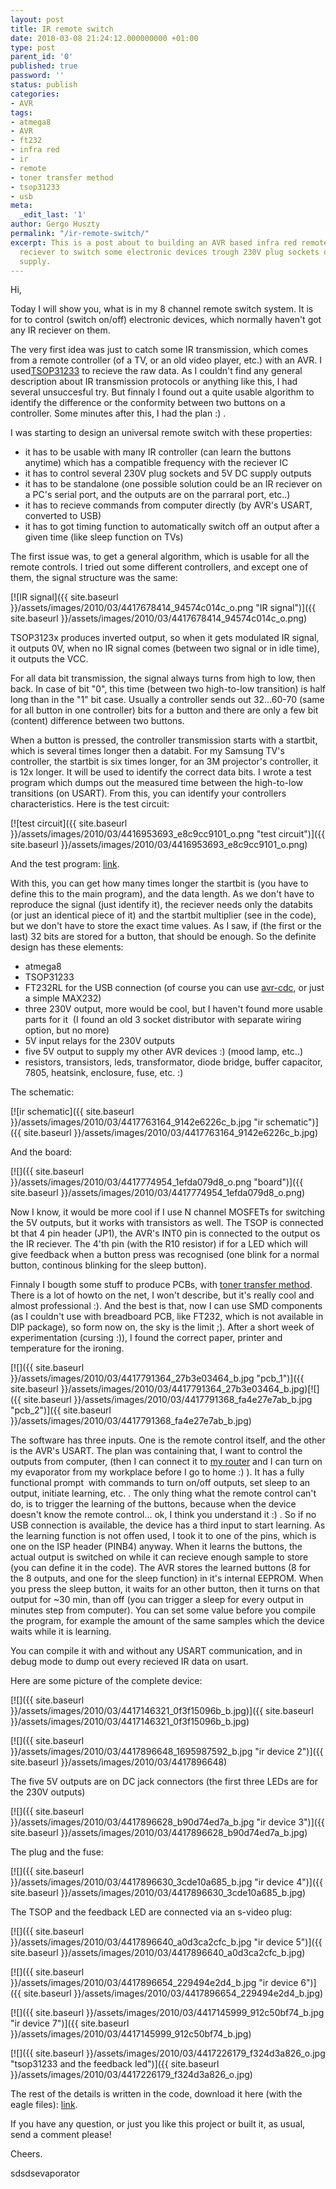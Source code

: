 ```yaml
---
layout: post
title: IR remote switch
date: 2010-03-08 21:24:12.000000000 +01:00
type: post
parent_id: '0'
published: true
password: ''
status: publish
categories:
- AVR
tags:
- atmega8
- AVR
- ft232
- infra red
- ir
- remote
- toner transfer method
- tsop31233
- usb
meta:
  _edit_last: '1'
author: Gergo Huszty
permalink: "/ir-remote-switch/"
excerpt: This is a post about to building an AVR based infra red remote controller
  reciever to switch some electronic devices trough 230V plug sockets or trough 5V
  supply.
---
```

Hi,

Today I will show you, what is in my 8 channel remote switch system. It is for to control (switch on/off) electronic devices, which normally haven't got any IR reciever on them.

The very first idea was just to catch some IR transmission, which comes from a remote controller (of a TV, or an old video player, etc.) with an AVR. I used[TSOP31233](http://www.vishay.com/docs/81745/tsop312.pdf) to recieve the raw data. As I couldn't find any general description about IR transmission protocols or anything like this, I had several unsuccesful try. But finnaly I found out a quite usable algorithm to identify the difference or the conformity between two buttons on a controller. Some minutes after this, I had the plan :) .<!--more-->

I was starting to design an universal remote switch with these properties:

- it has to be usable with many IR controller (can learn the buttons anytime) which has a compatible frequency with the reciever IC
- it has to control several 230V plug sockets and 5V DC supply outputs
- it has to be standalone (one possible solution could be an IR reciever on a PC's serial port, and the outputs are on the parraral port, etc..)
- it has to recieve commands from computer directly (by AVR's USART, converted to USB)
- it has to got timing function to automatically switch off an output after a given time (like sleep function on TVs)

The first issue was, to get a general algorithm, which is usable for all the remote controls. I tried out some different controllers, and except one of them, the signal structure was the same:

[![IR signal]({{ site.baseurl }}/assets/images/2010/03/4417678414_94574c014c_o.png "IR signal")]({{ site.baseurl }}/assets/images/2010/03/4417678414_94574c014c_o.png)

TSOP3123x produces inverted output, so when it gets modulated IR signal, it outputs 0V, when no IR signal comes (between two signal or in idle time), it outputs the VCC.

For all data bit transmission, the signal always turns from high to low, then back. In case of bit "0", this time (between two high-to-low transition) is half long than in the "1" bit case. Usually a controller sends out 32...60-70 (same for all button in one controller) bits for a button and there are only a few bit (content) difference between two buttons.

When a button is pressed, the controller transmission starts with a startbit, which is several times longer then a databit. For my Samsung TV's controller, the startbit is six times longer, for an 3M projector's controller, it is 12x longer. It will be used to identify the correct data bits. I wrote a test program which dumps out the measured time between the high-to-low transitions (on USART). From this, you can identify your controllers characteristics. Here is the test circuit:

[![test circuit]({{ site.baseurl }}/assets/images/2010/03/4416953693_e8c9cc9101_o.png "test circuit")]({{ site.baseurl }}/assets/images/2010/03/4416953693_e8c9cc9101_o.png)

And the test program: [link](https://libesz.digitaltrip.hu/downloads/infra_test.zip).

With this, you can get how many times longer the startbit is (you have to define this to the main program), and the data length. As we don't have to reproduce the signal (just identify it), the reciever needs only the databits (or just an identical piece of it) and the startbit multiplier (see in the code), but we don't have to store the exact time values. As I saw, if (the first or the last) 32 bits are stored for a button, that should be enough. So the definite design has these elements:

- atmega8
- TSOP31233
- FT232RL for the USB connection (of course you can use [avr-cdc](http://www.recursion.jp/avrcdc/), or just a simple MAX232)
- three 230V output, more would be cool, but I haven't found more usable parts for it&nbsp; (I found an old 3 socket distributor with separate wiring option, but no more)
- 5V input relays for the 230V outputs
- five 5V output to supply my other AVR devices :) (mood lamp, etc..)
- resistors, transistors, leds, transformator, diode bridge, buffer capacitor, 7805, heatsink, enclosure, fuse, etc. :)

The schematic:

[![ir schematic]({{ site.baseurl }}/assets/images/2010/03/4417763164_9142e6226c_b.jpg "ir schematic")]({{ site.baseurl }}/assets/images/2010/03/4417763164_9142e6226c_b.jpg)

And the board:

[![]({{ site.baseurl }}/assets/images/2010/03/4417774954_1efda079d8_o.png "board")]({{ site.baseurl }}/assets/images/2010/03/4417774954_1efda079d8_o.png)

Now I know, it would be more cool if I use N channel MOSFETs for switching the 5V outputs, but it works with transistors as well. The TSOP is connected bt that 4 pin header (JP1), the AVR's INT0 pin is connected to the output os the IR reciever. The 4'th pin (with the R10 resistor) if for a LED which will give feedback when a button press was recognised (one blink for a normal button, continous blinking for the sleep button).

Finnaly I bougth some stuff to produce PCBs, with [toner transfer method](http://www.google.com/search?q=toner+transfer+pcb). There is a lot of howto on the net, I won't describe, but it's really cool and almost professional :). And the best is that, now I can use SMD components (as I couldn't use with breadboard PCB, like FT232, which is not available in DIP package), so form now on, the sky is the limit ;). After a short week of experimentation (cursing :)), I found the correct paper, printer and temperature for the ironing.

[![]({{ site.baseurl }}/assets/images/2010/03/4417791364_27b3e03464_b.jpg "pcb\_1")]({{ site.baseurl }}/assets/images/2010/03/4417791364_27b3e03464_b.jpg)[![]({{ site.baseurl }}/assets/images/2010/03/4417791368_fa4e27e7ab_b.jpg "pcb\_2")]({{ site.baseurl }}/assets/images/2010/03/4417791368_fa4e27e7ab_b.jpg)

The software has three inputs. One is the remote control itself, and the other is the AVR's USART. The plan was containing that, I want to control the outputs from computer, (then I can connect it to [my router](https://libesz.digitaltrip.hu/my_linux_based_router/) and I can turn on my evaporator from my workplace before I go to home :) ). It has a fully functional prompt&nbsp; with commands to turn on/off outputs, set sleep to an output, initiate learning, etc. . The only thing what the remote control can't do, is to trigger the learning of the buttons, because when the device doesn't know the remote control... ok, I think you understand it :) . So if no USB connection is available, the device has a third input to start learning. As the learning function is not offen used, I took it to one of the pins, which is one on the ISP header (PINB4) anyway. When it learns the buttons, the actual output is switched on while it can recieve enough sample to store (you can define it in the code). The AVR stores the learned buttons (8 for the 8 outputs, and one for the sleep function) in it's internal EEPROM. When you press the sleep button, it waits for an other button, then it turns on that output for ~30 min, than off (you can trigger a sleep for every output in minutes step from computer). You can set some value before you compile the program, for example the amount of the same samples which the device waits while it is learning.

You can compile it with and without any USART communication, and in debug mode to dump out every recieved IR data on usart.

Here are some picture of the complete device:

[![]({{ site.baseurl }}/assets/images/2010/03/4417146321_0f3f15096b_b.jpg)]({{ site.baseurl }}/assets/images/2010/03/4417146321_0f3f15096b_b.jpg)

[![]({{ site.baseurl }}/assets/images/2010/03/4417896648_1695987592_b.jpg "ir device 2")]({{ site.baseurl }}/assets/images/2010/03/4417896648)

The five 5V outputs are on DC jack connectors (the first three LEDs are for the 230V outputs)

[![]({{ site.baseurl }}/assets/images/2010/03/4417896628_b90d74ed7a_b.jpg "ir device 3")]({{ site.baseurl }}/assets/images/2010/03/4417896628_b90d74ed7a_b.jpg)

The plug and the fuse:

[![]({{ site.baseurl }}/assets/images/2010/03/4417896630_3cde10a685_b.jpg "ir device 4")]({{ site.baseurl }}/assets/images/2010/03/4417896630_3cde10a685_b.jpg)

The TSOP and the feedback LED are connected via an s-video plug:

[![]({{ site.baseurl }}/assets/images/2010/03/4417896640_a0d3ca2cfc_b.jpg "ir device 5")]({{ site.baseurl }}/assets/images/2010/03/4417896640_a0d3ca2cfc_b.jpg)

[![]({{ site.baseurl }}/assets/images/2010/03/4417896654_229494e2d4_b.jpg "ir device 6")]({{ site.baseurl }}/assets/images/2010/03/4417896654_229494e2d4_b.jpg)

[![]({{ site.baseurl }}/assets/images/2010/03/4417145999_912c50bf74_b.jpg "ir device 7")]({{ site.baseurl }}/assets/images/2010/03/4417145999_912c50bf74_b.jpg)

[![]({{ site.baseurl }}/assets/images/2010/03/4417226179_f324d3a826_o.jpg "tsop31233 and the feedback led")]({{ site.baseurl }}/assets/images/2010/03/4417226179_f324d3a826_o.jpg)

The rest of the details is written in the code, download it here (with the eagle files): [link](https://libesz.digitaltrip.hu/downloads/ir_remote_switch.zip).

If you have any question, or just you like this project or built it, as usual, send a comment please!

Cheers.

sdsdsevaporator

